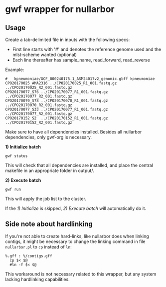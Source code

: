 # gwf wrapper for nullarbor


## Usage

Create a tab-delimited file in inputs with the following specs:
 - First line starts with '#' and denotes the reference genome used and the mlst-scheme wanted (optional)
 - Each line thereafter has sample_name, read_forward, read_reverse
 
Example:
```
#	kpneumoniae/GCF_000240175.1_ASM24017v2_genomic.gbff	kpneumoniae
CPO20170025_AMA2316	../CPO20170025_R1_001.fastq.gz	../CPO20170025_R2_001.fastq.gz
CPO20170077_S76	../CPO20170077_R1_001.fastq.gz	../CPO20170077_R2_001.fastq.gz
CPO20170070_S78	../CPO20170070_R1_001.fastq.gz	../CPO20170070_R2_001.fastq.gz
CPO20170077_S33	../CPO20170077_R1_001.fastq.gz	../CPO20170077_R2_001.fastq.gz
CPO20170152_S2	../CPO20170152_R1_001.fastq.gz	../CPO20170152_R2_001.fastq.gz
```

Make sure to have all dependencies installed. Besides all nullarbor dependencies, only gwf-org is necessary.

**1) Initialize batch**

`gwf status`

This will check that all dependencies are installed, and place the central makefile in an appropriate folder in output/.


**2) Execute batch**

`gwf run`

This will apply the job list to the cluster.


If the *1) Initialize* is skipped, *2) Execute batch* will automatically do it. 


## Side note about hardlinking
If you're not able to create hard-links, like nullarbor does when linking contigs, it might be necessary to change the linking command in file `nullarbor.pl` to `cp` instead of `ln`:

```
%.gff : %/contigs.gff
  cp $< $@
  #ln -f $< $@
```

This workaround is not necessary related to this wrapper, but any system lacking hardlinking capabilities.


